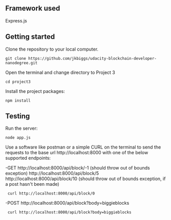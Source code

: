 ## Framework used
Express.js

## Getting started
Clone the repository to your local computer.
```
git clone https://github.com/jkbiggs/udacity-blockchain-developer-nanodegree.git
```

Open the terminal and change directory to Project 3
```
cd project3
```

Install the project packages:
```
npm install
```

## Testing
Run the server:
```
node app.js
```

Use a software like postman or a simple CURL on the terminal to send the requests to the base url http://localhost:8000 with one of the below supported endpoints:

-GET
http://localhost:8000/api/block/-1 (should throw out of bounds exception)
http://localhost:8000/api/block/5
http://localhost:8000/api/block/10 (should throw out of bounds exception, if a post hasn't been made)

```
 curl http://localhost:8000/api/block/0
```

-POST
http://localhost:8000/api/block?body=biggieblocks

```
 curl http://localhost:8000/api/block?body=biggieblocks
```
